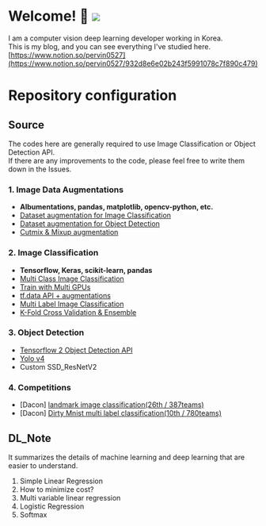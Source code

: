 # Welcome! 👋 ![](https://visitor-badge.glitch.me/badge?page_id=pervin0527.pervinco)
I am a computer vision deep learning developer working in Korea.  
This is my blog, and you can see everything I've studied here.  [https://www.notion.so/pervin0527](https://www.notion.so/pervin0527/932d8e6e02b243f5991078c7f890c479)

# Repository configuration
## Source
 The codes here are generally required to use Image Classification or Object Detection API.  
 If there are any improvements to the code, please feel free to write them down in the Issues.
### 1. Image Data Augmentations  
   - **Albumentations, pandas, matplotlib, opencv-python, etc.**
   - [Dataset augmentation for Image Classification](https://github.com/pervin0527/pervinco/tree/master/source/1.augmentation#1-dataset-augmentation-for-image-classification)
   - [Dataset augmentation for Object Detection](https://github.com/pervin0527/pervinco/tree/master/source/1.augmentation#2-dataset-augmentation-for-object-detection)
   - [Cutmix & Mixup augmentation](https://github.com/pervin0527/pervinco/tree/master/source/2.image_classification#5-cutmix--mixup-augmentation--k-fold-cross-validation-training)

### 2. Image Classification
   - **Tensorflow, Keras, scikit-learn, pandas**
   - [Multi Class Image Classification](https://github.com/pervin0527/pervinco/tree/master/source/2.image_classification#2-image-classification--efficientnet)
   - [Train with Multi GPUs](https://github.com/pervin0527/pervinco/blob/master/source/2.image_classification/tf2_Multi_gpu_training.py)
   - [tf.data API + augmentations](https://github.com/pervin0527/pervinco/blob/master/source/2.image_classification/tf2_EfficientNet_ver2.py)
   - [Multi Label Image Classification](https://github.com/pervin0527/pervinco/tree/master/source/2.image_classification#3-multi-label-image-classification)
   - [K-Fold Cross Validation & Ensemble](https://github.com/pervin0527/pervinco/tree/master/source/2.image_classification#4-k-fold-cross-validation--ensemble)

### 3. Object Detection
   - [Tensorflow 2 Object Detection API](https://github.com/pervin0527/pervinco/tree/master/source/3.object_detection#1-tensorflow-20-object-detection-api)
   - [Yolo v4](https://github.com/pervin0527/pervinco/tree/master/source/3.object_detection#2-yolo-v4)
   - Custom SSD_ResNetV2

### 4. Competitions
   - [Dacon] [landmark image classification(26th / 387teams)](https://github.com/pervin0527/pervinco/tree/master/source/4.competitions#20201116-dacon---landmark-classification-competition)
   - [Dacon] [Dirty Mnist multi label classification(10th / 780teams)](https://github.com/pervin0527/pervinco/tree/master/source/4.competitions#20210301-dacon---dirty-mnist-multi-label-classificatin)

## DL_Note
It summarizes the details of machine learning and deep learning that are easier to understand.   
1. Simple Linear Regression
2. How to minimize cost?
3. Multi variable linear regression
4. Logistic Regression
5. Softmax